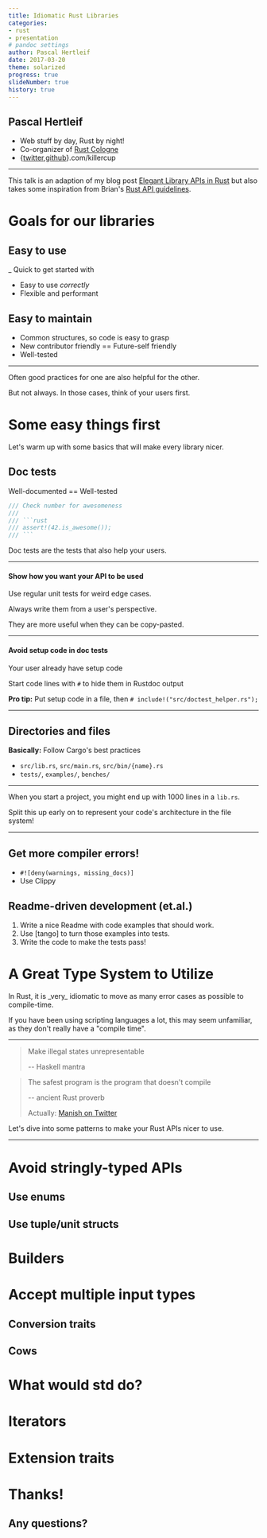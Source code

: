 ```yaml
---
title: Idiomatic Rust Libraries
categories:
- rust
- presentation
# pandoc settings
author: Pascal Hertleif
date: 2017-03-20
theme: solarized
progress: true
slideNumber: true
history: true
---
```


## Pascal Hertleif

- Web stuff by day, Rust by night!
- Co-organizer of [Rust Cologne]
- {[twitter],[github]}.com/killercup

[Rust Cologne]: http://rust.cologne/
[twitter]: https://twitter.com/killercup
[github]: https://github.com/killercup

- - -

This talk is an adaption of my blog post [Elegant Library APIs in Rust][post]
but also takes some inspiration from Brian's [Rust API guidelines][guidelines].

[post]: https://scribbles.pascalhertleif.de/elegant-apis-in-rust.html
[guidelines]: https://github.com/brson/rust-api-guidelines

# Goals for our libraries

## Easy to use

_ Quick to get started with
- Easy to use _correctly_
- Flexible and performant

## Easy to maintain

- Common structures, so code is easy to grasp
- New contributor friendly == Future-self friendly
- Well-tested

- - -

Often good practices for one are also helpful for the other.

But not always. In those cases, think of your users first.

# Some easy things first

<aside class="notes">
Let's warm up with some basics that will make every library nicer.
</aside>

## Doc tests

Well-documented == Well-tested

```rust
/// Check number for awesomeness
///
/// ```rust
/// assert!(42.is_awesome());
/// ```
```

<aside class="notes">
Doc tests are the tests that also help your users.
</aside>

- - -

#### Show how you want your API to be used

Use regular unit tests for weird edge cases.

Always write them from a user's perspective.

They are more useful when they can be copy-pasted.

- - -

#### Avoid setup code in doc tests

Your user already have setup code

Start code lines with `#` to hide them in Rustdoc output

**Pro tip:** Put setup code in a file, then `# include!("src/doctest_helper.rs");`

- - -

## Directories and files

**Basically:** Follow Cargo's best practices

- `src/lib.rs`, `src/main.rs`, `src/bin/{name}.rs`
- `tests/`, `examples/`, `benches/`

- - -

When you start a project, you might end up with 1000 lines in a `lib.rs`.

Split this up early on to represent your code's architecture in the file system!

- - -

## Get more compiler errors!

- `#![deny(warnings, missing_docs)]`
- Use Clippy

## Readme-driven development (et.al.)

1. Write a nice Readme with code examples that should work.
2. Use [tango] to turn those examples into tests.
3. Write the code to make the tests pass!


# A Great Type System to Utilize

<aside class="notes">
In Rust, it is _very_ idiomatic to move as many error cases as possible to compile-time.

If you have been using scripting languages a lot, this may seem unfamiliar, as they don't really have a "compile time".
</aside>

- - -

> Make illegal states unrepresentable
>
> -- Haskell mantra

> The safest program is the program that doesn't compile
>
> -- ancient Rust proverb
>
> Actually: [Manish on Twitter](https://twitter.com/ManishEarth/status/843248038139195397)

<aside class="notes">
Let's dive into some patterns to make your Rust APIs nicer to use.
</aside>

- - -

# Avoid stringly-typed APIs

## Use enums

## Use tuple/unit structs

# Builders

# Accept multiple input types

## Conversion traits

## Cows

# What would std do?

# Iterators

# Extension traits

# Thanks!

## Any questions?
